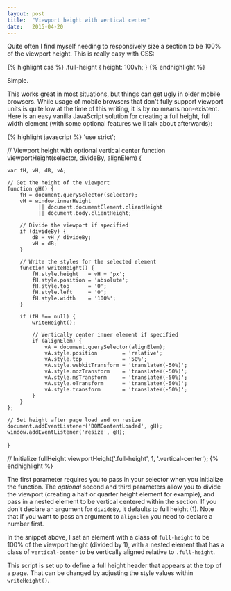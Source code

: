 ```yaml
---
layout: post
title:  "Viewport height with vertical center"
date:   2015-04-20
---
```

Quite often I find myself needing to responsively size a section to be 100% of the
viewport height. This is really easy with CSS:

{% highlight css %}
.full-height {
    height: 100vh;
}
{% endhighlight %}

Simple.

This works great in most situations, but things can get ugly in older
mobile browsers. While usage of mobile browsers that don't fully support viewport units
is quite low at the time of this writing, it is by no means non-existent. Here
is an easy vanilla JavaScript solution for creating a full height, full width
element (with some optional features we'll talk about afterwards):

{% highlight javascript %}
'use strict';

// Viewport height with optional vertical center
function viewportHeight(selector, divideBy, alignElem) {

    var fH, vH, dB, vA;
    
    // Get the height of the viewport
    function gH() {
        fH = document.querySelector(selector);
        vH = window.innerHeight
              || document.documentElement.clientHeight
              || document.body.clientHeight;
         
        // Divide the viewport if specified
        if (divideBy) {
            dB = vH / divideBy;
            vH = dB;
        }

        // Write the styles for the selected element
        function writeHeight() {
            fH.style.height   = vH + 'px';
            fH.style.position = 'absolute';
            fH.style.top      = '0';
            fH.style.left     = '0';
            fH.style.width    = '100%';
        }

        if (fH !== null) {
            writeHeight();
        
            // Vertically center inner element if specified
            if (alignElem) {
                vA = document.querySelector(alignElem);
                vA.style.position        = 'relative';
                vA.style.top             = '50%';
                vA.style.webkitTransform = 'translateY(-50%)';
                vA.style.mozTransform    = 'translateY(-50%)';
                vA.style.msTransform     = 'translateY(-50%)';
                vA.style.oTransform      = 'translateY(-50%)';
                vA.style.transform       = 'translateY(-50%)';
            }
        }
    };

    // Set height after page load and on resize
    document.addEventListener('DOMContentLoaded', gH);
    window.addEventListener('resize', gH);
}

// Initialize fullHeight
viewportHeight('.full-height', 1, '.vertical-center');
{% endhighlight %}

The first parameter requires you to pass in your selector when you initialize
the function. The _optional_ second and third parameters allow you to divide the viewport (creating
a half or quarter height element for example), and pass in a nested element to be
vertical centered within the section. If you don't declare an argument for
<code>divideBy</code>, it defaults to full height (1). Note that if
you want to pass an argument to <code>alignElem</code> you need to declare a number first.

In the snippet above, I set an element with a class of <code>full-height</code> to be 100% of the
viewport height (divided by 1), with a nested element that has a class of
<code>vertical-center</code> to be vertically aligned relative to <code>.full-height</code>.

This script is set up to define a full height header that appears at the top of
a page. That can be changed by adjusting the style values within <code>writeHeight()</code>.
